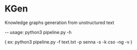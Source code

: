 # KGen

Knowledge graphs generation from unstructured text

-- usage: python3 pipeline.py -h

( ex: python3 pipeline.py -f text.txt -p senna -s -k cso -ng -v )